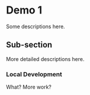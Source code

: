# Demo 1

Some descriptions here.

## Sub-section

More detailed descriptions here.

### Local Development

What? More work?